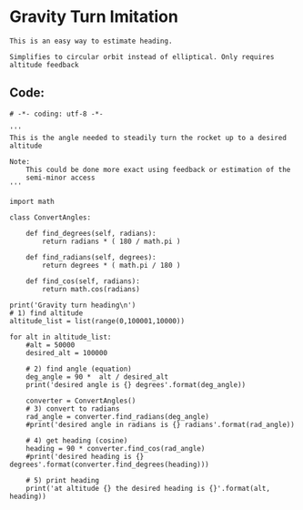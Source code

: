 
# Gravity Turn Imitation

    This is an easy way to estimate heading. 
    
    Simplifies to circular orbit instead of elliptical. Only requires altitude feedback
    
## Code:

    # -*- coding: utf-8 -*-

    '''
    This is the angle needed to steadily turn the rocket up to a desired altitude

    Note: 
        This could be done more exact using feedback or estimation of the 
        semi-minor access
    '''

    import math

    class ConvertAngles:
        
        def find_degrees(self, radians):
            return radians * ( 180 / math.pi )
        
        def find_radians(self, degrees):
            return degrees * ( math.pi / 180 )

        def find_cos(self, radians):
            return math.cos(radians)

    print('Gravity turn heading\n')
    # 1) find altitude
    altitude_list = list(range(0,100001,10000))

    for alt in altitude_list:
        #alt = 50000
        desired_alt = 100000
        
        # 2) find angle (equation)
        deg_angle = 90 *  alt / desired_alt
        print('desired angle is {} degrees'.format(deg_angle))
        
        converter = ConvertAngles()
        # 3) convert to radians
        rad_angle = converter.find_radians(deg_angle)
        #print('desired angle in radians is {} radians'.format(rad_angle))
        
        # 4) get heading (cosine)
        heading = 90 * converter.find_cos(rad_angle)
        #print('desired heading is {} degrees'.format(converter.find_degrees(heading)))
        
        # 5) print heading
        print('at altitude {} the desired heading is {}'.format(alt, heading))